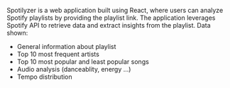 Spotilyzer is a web application built using React, where users can analyze Spotify playlists by providing the playlist link. The application leverages Spotify API to retrieve data and extract insights from the playlist. 
Data shown:
  - General information about playlist
  - Top 10 most frequent artists
  - Top 10 most popular and least popular songs
  - Audio analysis (danceablity, energy ...)
  - Tempo distribution
